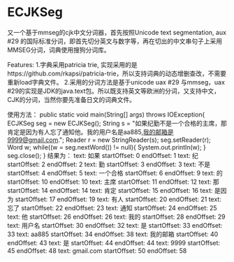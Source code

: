 # ECJKSeg
又一个基于mmseg的cjk中文分词器，首先按照Unicode text segmentation, aux #29 的国际标准分词，即首先切分英文与数字等，再在切出的中文串句子上采用MMSEG分词，词典使用搜狗分词库。

Features:
1.字典采用patricia trie, 实现采用的是https://github.com/rkapsi/patricia-trie，所以支持词典的动态增删查改，不需要重新load字典文件。
2.采用的分词方法是基于unicode uax #29 与mmseg，uax #29的实现是JDK的java.text包。所以既支持英文等欧洲的分词，又支持中文，CJK的分词，当然你要先准备日文的词典文件。

使用方法：
	public static void main(String[] args) throws IOException{
		ECJKSeg seg = new ECJKSeg();
		String s = "如果纪勤不是一个合格的主席，那肯定是因为有人忘了通知他。我的用户名是aa885,我的邮箱是9999@gmail.com.";
		Reader r = new StringReader(s);
		seg.setReader(r);
		Word w;
		while((w = seg.nextWord()) != null){
			System.out.println(w);
		}
		seg.close();
	}
结果为：
text: 如果 startOffset: 0 endOffset: 1
text: 纪 startOffset: 2 endOffset: 2
text: 勤 startOffset: 3 endOffset: 3
text: 不是 startOffset: 4 endOffset: 5
text: 一个合格 startOffset: 6 endOffset: 9
text: 的 startOffset: 10 endOffset: 10
text: 主席 startOffset: 11 endOffset: 12
text: 那 startOffset: 14 endOffset: 14
text: 肯定 startOffset: 15 endOffset: 16
text: 是因为 startOffset: 17 endOffset: 19
text: 有人 startOffset: 20 endOffset: 21
text: 忘了 startOffset: 22 endOffset: 23
text: 通知 startOffset: 24 endOffset: 25
text: 他 startOffset: 26 endOffset: 26
text: 我的 startOffset: 28 endOffset: 29
text: 用户名 startOffset: 30 endOffset: 32
text: 是 startOffset: 33 endOffset: 33
text: aa885 startOffset: 34 endOffset: 38
text: 我的邮箱 startOffset: 40 endOffset: 43
text: 是 startOffset: 44 endOffset: 44
text: 9999 startOffset: 45 endOffset: 48
text: gmail.com startOffset: 50 endOffset: 58
